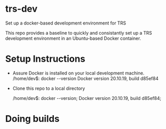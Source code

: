 # trs-dev
Set up a docker-based development environment for TRS

This repo provides a baseline to quickly and consistantly set up a TRS development environment in an Ubuntu-based Docker container.

# Setup Instructions

* Assure Docker is installed on your local development machine.  
  /home/dev$: docker --version
  Docker version 20.10.19, build d85ef84


* Clone this repo to a local directory

  /home/dev$: docker --version;
  Docker version 20.10.19, build d85ef84;


# Doing builds



